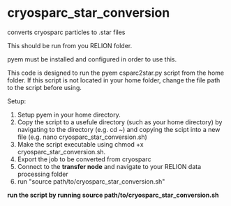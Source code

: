 # cryosparc_star_conversion
converts cryosparc particles to .star files

This should be run from you RELION folder.

pyem must be installed and configured in order to use this.

This code is designed to run the pyem csparc2star.py script from the home folder. If this script is not located in your home folder, change the file path to the script before using.

Setup:
1. Setup pyem in your home directory.
2. Copy the script to a usefule directory (such as your home directory) by navigating to the directory (e.g. cd ~) and copying the scipt into a new file (e.g. nano cryosparc_star_conversion.sh)
3. Make the script executable using chmod +x cryosparc_star_conversion.sh.
4. Export the job to be converted from cryosparc
5. Connect to the **transfer node** and navigate to your RELION data processing folder
6. run "source path/to/cryosparc_star_conversion.sh"

**run the script by running source path/to/cryosparc_star_conversion.sh**
